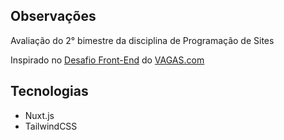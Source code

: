 ## Observações
Avaliação do 2° bimestre da disciplina de Programação de Sites

Inspirado no [Desafio Front-End](https://github.com/VAGAScom/desafio-front-end) do [VAGAS.com](https://github.com/VAGAScom)
## Tecnologias

- Nuxt.js
- TailwindCSS
